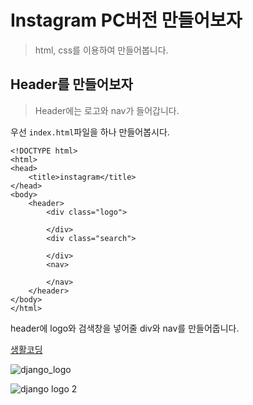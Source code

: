 # Instagram PC버전 만들어보자
> html, css를 이용하여 만들어봅니다.

## Header를 만들어보자
> Header에는 로고와 nav가 들어갑니다.

우선 `index.html`파일을 하나 만들어봅시다.
```
<!DOCTYPE html>
<html>
<head>
    <title>instagram</title>
</head>
<body>
    <header>
        <div class="logo">
            
        </div>
        <div class="search">
           
        </div>
        <nav>
            
        </nav>
    </header>
</body>
</html>
```
header에 logo와 검색창을 넣어줄 div와 nav를 만들어줍니다.

[생활코딩](https://opentutorials.org/course/1)

![django_logo](https://www.djangoproject.com/m/img/logos/django-logo-negative.png)

![django logo 2](https://www.djangoproject.com/m/img/logos/django-logo-positive.png)